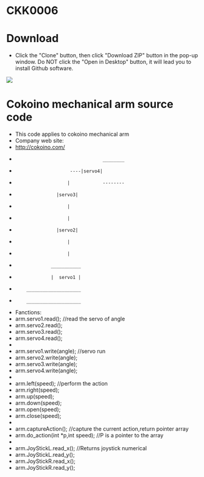 # CKK0006
# Download
- Click the "Clone" button, then click "Download ZIP" button in the pop-up window. Do NOT click the "Open in Desktop" button, it will lead you to install Github software.

![](https://https://github.com/Cokoino/CKK0006/raw/master/download.png)

# Cokoino mechanical arm source code
- This code applies to cokoino mechanical arm
- Company web site:
- http://cokoino.com/
-                                     ________
-                         ----|servo4| 
-                        |            --------
-                    |servo3|   
-                        |
-                        |
-                    |servo2|
-                        |
-                        |
-                  ___________
-                  |  servo1 |
-         ____________________
-         ____________________
- Fanctions:
- arm.servo1.read();   //read the servo of angle
- arm.servo2.read();
- arm.servo3.read();
- arm.servo4.read();
- 
- arm.servo1.write(angle);   //servo run
- arm.servo2.write(angle);
- arm.servo3.write(angle);
- arm.servo4.write(angle);
- 
- arm.left(speed);    //perform the action 
- arm.right(speed);
- arm.up(speed);
- arm.down(speed);
- arm.open(speed);
- arm.close(speed);
- 
- arm.captureAction();    //capture the current action,return pointer array
- arm.do_action(int *p,int speed);  //P is a pointer to the array
- 
- arm.JoyStickL.read_x(); //Returns joystick numerical
- arm.JoyStickL.read_y();
- arm.JoyStickR.read_x();
- arm.JoyStickR.read_y();

